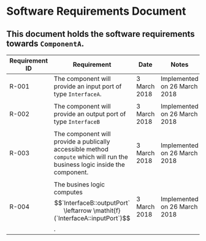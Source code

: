 # Software Requirements Document
## This document holds the software requirements towards `ComponentA`.

Requirement ID | Requirement | Date  | Notes | Approvals
---------------|-------------|-------|-------|----------
R-001 |The component will provide an input port of type `InterfaceA`. | 3 March 2018 |Implemented on 26 March 2018 | Juliano H., Function Developer  
  |   |   |   |  
R-002 |The component will provide an output port of type `InterfaceB` | 3 March 2018 | Implemented on 26 March 2018 | Juliano H., Function Developer
  |   |   |   |
R-003 | The component will provide a publically accessible method `compute` which will run the business logic inside the component.  | 3 March 2018  |   Implemented on 26 March 2018 | Juliano H., Function Developer
  |   |   |   |
R-004 | The busines logic computes $$`InterfaceB::outputPort` \leftarrow \mathit{f}(`InterfaceA::inputPort`)$$.  | 3 March 2018  |   Implemented on 26 March 2018 | Juliano H., Function Developer